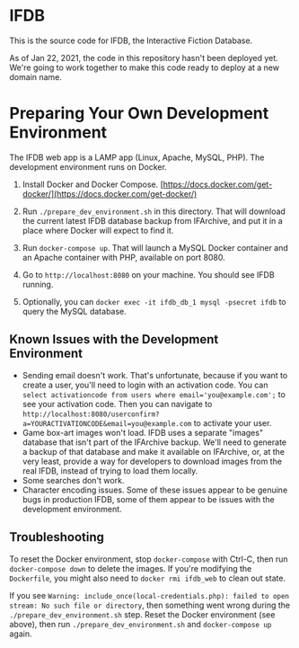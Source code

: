 # IFDB

This is the source code for IFDB, the Interactive Fiction Database.

As of Jan 22, 2021, the code in this repository hasn't been deployed yet. We're going to work together to make this code ready to deploy at a new domain name.

# Preparing Your Own Development Environment

The IFDB web app is a LAMP app (Linux, Apache, MySQL, PHP). The development environment runs on Docker.

1. Install Docker and Docker Compose. [https://docs.docker.com/get-docker/](https://docs.docker.com/get-docker/)

2. Run `./prepare_dev_environment.sh` in this directory. That will download the current latest IFDB database backup from IFArchive, and put it in a place where Docker will expect to find it.

3. Run `docker-compose up`. That will launch a MySQL Docker container and an Apache container with PHP, available on port 8080.

4. Go to `http://localhost:8080` on your machine. You should see IFDB running.

5. Optionally, you can `docker exec -it ifdb_db_1 mysql -psecret ifdb` to query the MySQL database.

## Known Issues with the Development Environment

* Sending email doesn't work. That's unfortunate, because if you want to create a user, you'll need to login with an activation code. You can `select activationcode from users where email='you@example.com';` to see your activation code. Then you can navigate to `http://localhost:8080/userconfirm?a=YOURACTIVATIONCODE&email=you@example.com` to activate your user.
* Game box-art images won't load. IFDB uses a separate "images" database that isn't part of the IFArchive backup. We'll need to generate a backup of that database and make it available on IFArchive, or, at the very least, provide a way for developers to download images from the real IFDB, instead of trying to load them locally.
* Some searches don't work.
* Character encoding issues. Some of these issues appear to be genuine bugs in production IFDB, some of them appear to be issues with the development environment.

## Troubleshooting

To reset the Docker environment, stop `docker-compose` with Ctrl-C, then run `docker-compose down` to delete the images. If you're modifying the `Dockerfile`, you might also need to `docker rmi ifdb_web` to clean out state.

If you see `Warning: include_once(local-credentials.php): failed to open stream: No such file or directory`, then something went wrong during the `./prepare_dev_environment.sh` step. Reset the Docker environment (see above), then run `./prepare_dev_environment.sh` and `docker-compose up` again.

